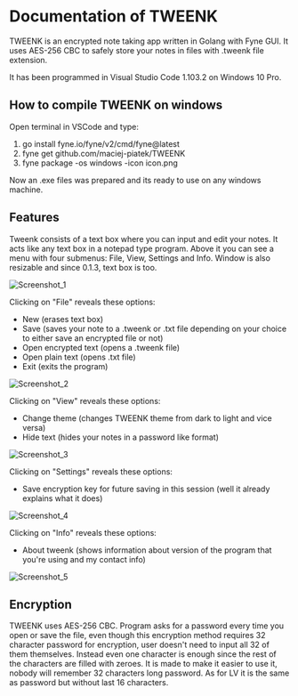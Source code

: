 # Documentation of TWEENK

TWEENK is an encrypted note taking app written in Golang with Fyne GUI.
It uses AES-256 CBC to safely store your notes in files with .tweenk file extension.

It has been programmed in Visual Studio Code 1.103.2 on Windows 10 Pro.

## How to compile TWEENK on windows
Open terminal in VSCode and type:
1. go install fyne.io/fyne/v2/cmd/fyne@latest
2. fyne get github.com/maciej-piatek/TWEENK
3. fyne package -os windows -icon icon.png 

Now an .exe files was prepared and its ready to use on any windows machine.

## Features
Tweenk consists of a text box where you can input and edit your notes. It acts like any text box in a notepad type program. Above it you can see a menu with four submenus: File, View, Settings and Info.
Window is also resizable and since 0.1.3, text box is too.

![Screenshot_1](https://i.imgur.com/aCbZ6Wn.jpeg)

Clicking on "File" reveals these options:
* New (erases text box)
* Save (saves your note to a .tweenk or .txt file depending on your choice to either save an encrypted file or not)
* Open encrypted text (opens a .tweenk file)
* Open plain text (opens .txt file)
* Exit (exits the program)

![Screenshot_2](https://i.imgur.com/Rowi5i2.jpeg)

Clicking on "View" reveals these options:
* Change theme (changes TWEENK theme from dark to light and vice versa)
* Hide text (hides your notes in a password like format)

![Screenshot_3](https://i.imgur.com/PPyoiqX.jpeg)

Clicking on "Settings" reveals these options:
* Save encryption key for future saving in this session (well it already explains what it does)

![Screenshot_4](https://i.imgur.com/5Moq3PQ.jpeg)

Clicking on "Info" reveals these options:
* About tweenk (shows information about version of the program that you're using and my contact info)

![Screenshot_5](https://i.imgur.com/c6qOGf9.jpeg)

## Encryption
TWEENK uses AES-256 CBC. Program asks for a password every time you open or save the file, even though this encryption method requires 32 character password for encryption, user doesn't need to input all 32 of them themselves.
Instead even one character is enough since the rest of the characters are filled with zeroes. It is made to make it easier to use it, nobody will remember 32 characters long password. As for LV it is the same as password but 
without last 16 characters.
